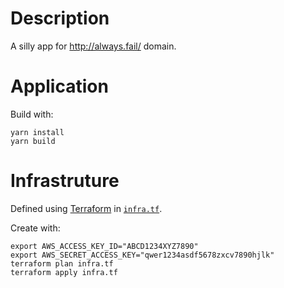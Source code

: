 # Description

A silly app for http://always.fail/ domain.

# Application

Build with:
```
yarn install
yarn build
```

# Infrastruture

Defined using [Terraform](https://www.terraform.io/) in [`infra.tf`](./infra.tf).

Create with:
```
export AWS_ACCESS_KEY_ID="ABCD1234XYZ7890"
export AWS_SECRET_ACCESS_KEY="qwer1234asdf5678zxcv7890hjlk"
terraform plan infra.tf
terraform apply infra.tf
```
